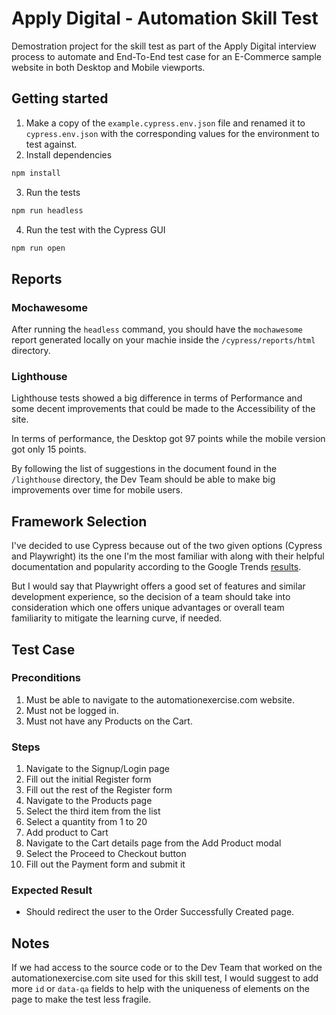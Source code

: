 # Apply Digital - Automation Skill Test

Demostration project for the skill test as part of the Apply Digital interview process to automate and End-To-End test case for an E-Commerce sample website in both Desktop and Mobile viewports.

## Getting started

1. Make a copy of the `example.cypress.env.json` file and renamed it to `cypress.env.json` with the corresponding values for the environment to test against.
2. Install dependencies

```bash
npm install
```

3. Run the tests

```bash
npm run headless
```

4. Run the test with the Cypress GUI

```bash
npm run open
```

## Reports

### Mochawesome

After running the `headless` command, you should have the `mochawesome` report generated locally on your machie inside the `/cypress/reports/html` directory.

### Lighthouse

Lighthouse tests showed a big difference in terms of Performance and some decent improvements that could be made to the Accessibility of the site.

In terms of performance, the Desktop got 97 points while the mobile version got only 15 points.

By following the list of suggestions in the document found in the `/lighthouse` directory, the Dev Team should be able to make big improvements over time for mobile users.

## Framework Selection

I've decided to use Cypress because out of the two given options (Cypress and Playwright) its the one I'm the most familiar with along with their helpful documentation and popularity according to the Google Trends [results](https://trends.google.com/trends/explore?q=Cypress,Playwright&hl=en).

But I would say that Playwright offers a good set of features and similar development experience, so the decision of a team should take into consideration which one offers unique advantages or overall team familiarity to mitigate the learning curve, if needed.

## Test Case

### Preconditions

1. Must be able to navigate to the automationexercise.com website.
2. Must not be logged in.
3. Must not have any Products on the Cart.

### Steps

1. Navigate to the Signup/Login page
2. Fill out the initial Register form
3. Fill out the rest of the Register form
4. Navigate to the Products page
5. Select the third item from the list
6. Select a quantity from 1 to 20
7. Add product to Cart
8. Navigate to the Cart details page from the Add Product modal
9. Select the Proceed to Checkout button
10. Fill out the Payment form and submit it

### Expected Result

- Should redirect the user to the Order Successfully Created page.

## Notes

If we had access to the source code or to the Dev Team that worked on the automationexercise.com site used for this skill test, I would suggest to add more `id` or `data-qa` fields to help with the uniqueness of elements on the page to make the test less fragile.